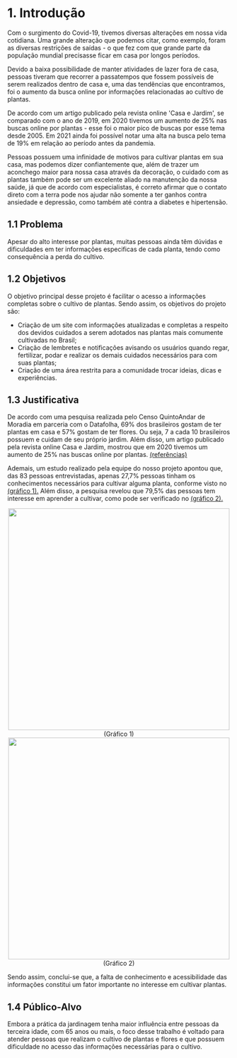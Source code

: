 # 1. Introdução

Com o surgimento do Covid-19, tivemos diversas alterações em nossa vida cotidiana. Uma grande alteração que podemos citar, como exemplo, foram as diversas restrições de saídas - o que fez com que grande parte da população mundial precisasse ficar em casa por longos períodos. 

Devido a baixa possibilidade de manter atividades de lazer fora de casa, pessoas tiveram que recorrer a passatempos que fossem possíveis de serem realizados dentro de casa e, uma das tendências que encontramos, foi o aumento da busca online por informações relacionadas ao cultivo de plantas. 

De acordo com um artigo publicado pela revista online 'Casa e Jardim', se comparado com o ano de 2019, em 2020 tivemos um aumento de 25% nas buscas online por plantas - esse foi o maior pico de buscas por esse tema desde 2005. Em 2021 ainda foi possível notar uma alta na busca pelo tema de 19% em relação ao período antes da pandemia. 

Pessoas possuem uma infinidade de motivos para cultivar plantas em sua casa, mas podemos dizer confiantemente que, além de trazer um aconchego maior para nossa casa através da decoração, o cuidado com as plantas também pode ser um excelente aliado na manutenção da nossa saúde, já que de acordo com especialistas, é correto afirmar que o contato direto com a terra pode nos ajudar não somente a ter ganhos contra ansiedade e depressão, como também até contra a diabetes e hipertensão. 

## 1.1 Problema
Apesar do alto interesse por plantas, muitas pessoas ainda têm dúvidas e dificuldades em ter informações especificas de cada planta, tendo como consequência a perda do cultivo. 

## 1.2 Objetivos

O objetivo principal desse projeto é facilitar o acesso a informações completas sobre o cultivo de plantas. Sendo assim, os objetivos do projeto são: 

- Criação de um site com informações atualizadas e completas a respeito dos devidos cuidados a serem adotados nas plantas mais comumente cultivadas no Brasil; 
- Criação de lembretes e notificações avisando os usuários quando regar, fertilizar, podar e realizar os demais cuidados necessários para com suas plantas; 
- Criação de uma área restrita para a comunidade trocar ideias, dicas e experiências. 

## 1.3 Justificativa

De acordo com uma pesquisa realizada pelo Censo QuintoAndar de Moradia em parceria com o Datafolha, 69% dos brasileiros gostam de ter plantas em casa e 57% gostam de ter flores. Ou seja, 7 a cada 10 brasileiros possuem e cuidam de seu próprio jardim. Além disso, um artigo publicado pela revista online Casa e Jardim, mostrou que em 2020 tivemos um aumento de 25% nas buscas online por plantas. <html><head></head><body><a href= "https://revistacasaejardim.globo.com/Casa-e-Jardim/Bem-Estar/Comportamento/noticia/2022/03/mais-de-65-dos-brasileiros-desejam-ter-plantas-e-painel-solar-em-casa.html">(referências)</a></body></html>	 

Ademais, um estudo realizado pela equipe do nosso projeto apontou que, das 83 pessoas entrevistadas, apenas 27,7% pessoas tinham os conhecimentos necessários para cultivar alguma planta, conforme visto no <html><head></head><body><a href="![Pessoas com conhecimento em cultivo de plantas](https://user-images.githubusercontent.com/127165847/231579881-b05efcc6-6662-44f9-a7b0-b6f2e1429e67.png)">(gráfico 1).</a></body></html> Além disso, a pesquisa revelou que 79,5% das pessoas tem interesse em aprender a cultivar, como pode ser verificado no <html><head></head><body><a href="![Pessoas que se interessam em cultivo de plantas](https://user-images.githubusercontent.com/127165847/231581200-acab2cff-cbb8-4bc0-a8a1-c81fd065e213.png)
">(gráfico 2).</a></body></html>


<div class= "graphic" align="center">
  <img src="https://user-images.githubusercontent.com/116499898/227792763-a7d747ea-90eb-4b33-8880-e4abf9352cfe.png" width=500px />
    <figcaption> (Gráfico 1) </figcaption>
  
  <img src="https://user-images.githubusercontent.com/116499898/227792771-688e649d-2b5d-4390-a66b-7ed0f5f7ea14.png" width=500px />
    <figcaption> (Gráfico 2) </figcaption>
</div>


Sendo assim, conclui-se que, a falta de conhecimento e acessibilidade das informações constitui um fator importante no interesse em cultivar plantas. 


## 1.4 Público-Alvo

Embora a prática da jardinagem tenha maior influência entre pessoas da terceira idade, com 65 anos ou mais, o foco desse trabalho é voltado para atender pessoas que realizam o cultivo de plantas e flores e que possuem dificuldade no acesso das informações necessárias para o cultivo. 



